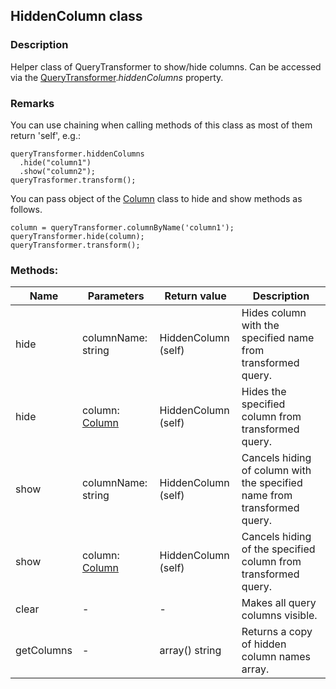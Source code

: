## HiddenColumn class
### Description
Helper class of QueryTransformer to show/hide columns. Can be accessed via the [QueryTransformer](~/docs/QueryTransformer.md).*hiddenColumns* property.

### Remarks
You can use chaining when calling methods of this class as most of them return 'self', e.g.:

    queryTransformer.hiddenColumns
      .hide("column1")
      .show("column2");
    queryTrasformer.transform();

You can pass object of the [Column](~/docs/Column.md) class to hide and show methods as follows.

    column = queryTransformer.columnByName('column1');
    queryTransformer.hide(column);
    queryTransformer.transform();

### Methods:
Name         | Parameters    | Return value  | Description
------------ | ------------- | ------------- | -------------
hide | columnName: string | HiddenColumn (self) | Hides column with the specified name from transformed query.
hide | column: [Column](~/docs/Column.md) | HiddenColumn (self) | Hides the specified column from transformed query.
show | columnName: string | HiddenColumn (self) | Cancels hiding of column with the specified name from transformed query.
show | column: [Column](~/docs/Column.md) | HiddenColumn (self) | Cancels hiding of the specified column from transformed query.
clear | - | - | Makes all query columns visible.
getColumns | - | array() string | Returns a copy of hidden column names array.